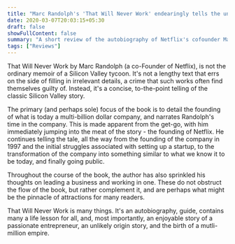 ```yaml
---
title: "Marc Randolph's 'That Will Never Work' endearingly tells the unlikely story of Netflix"
date: 2020-03-07T20:03:15+05:30
draft: false
showFullContent: false
summary: "A short review of the autobiography of Netflix's cofounder Marc Randolph"
tags: ["Reviews"]
---
```

That Will Never Work by Marc Randolph (a co-Founder of Netflix), is not the ordinary memoir of a Silicon Valley tycoon. It's not a lengthy text that errs on the side of filling in irrelevant details, a crime that such works often find themselves guilty of. Instead, it's a concise, to-the-point telling of the classic Silicon Valley story.

The primary (and perhaps sole) focus of the book is to detail the founding of what is today a multi-billion dollar company, and narrates Randolph's time in the company. This is made apparent from the get-go, with him immediately jumping into the meat of the story - the founding of Netflix. He continues telling the tale, all the way from the founding of the company in 1997 and the initial struggles associated with setting up a startup, to the transformation of the company into something similar to what we know it to be today, and finally going public.

Throughout the course of the book, the author has also sprinkled his thoughts on leading a business and working in one. These do not obstruct the flow of the book, but rather complement it, and are perhaps what might be the pinnacle of attractions for many readers.

That Will Never Work is many things. It's an autobiography, guide, contains many a life lesson for all, and, most importantly, an enjoyable story of a passionate entrepreneur, an unlikely origin story, and the birth of a mutli-million empire.
